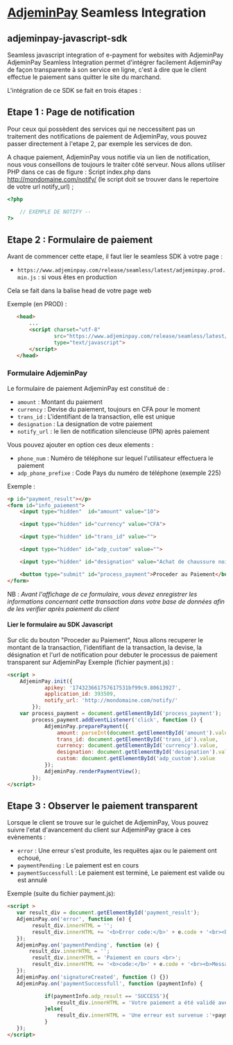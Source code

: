 
# [AdjeminPay](https://www.adjeminpay.com) Seamless Integration

## adjeminpay-javascript-sdk

Seamless javascript integration of e-payment for websites with AdjeminPay
AdjeminPay Seamless Integration permet d'intégrer facilement AdjeminPay de façon transparente à son service en ligne, c'est à dire que le client effectue le paiement sans quitter le site
du marchand.

<!-- ## Compatibilité Application Hybride

AdjeminPay Seamless Integration a été testé et fonctionne sur :

* Cordova
* phoneGap
* Ionic
* jQuery Mobile -->
L'intégration de ce SDK se fait en trois étapes :

## Etape 1 : Page de notification

Pour ceux qui possèdent des services qui ne neccessitent pas un traitement des notifications de paiement de AdjeminPay, vous pouvez passer directement à l'etape 2, par exemple les services de don.

A chaque paiement, AdjeminPay vous notifie via un lien de notification, nous vous conseillons de toujours le traiter côté serveur. Nous allons utiliser PHP dans ce cas de figure :
Script index.php dans <http://mondomaine.com/notify/> (le script doit se trouver dans le repertoire de votre url notify_url) ;

```php
<?php

    // EXEMPLE DE NOTIFY --
?>
```

## Etape 2 : Formulaire de paiement

Avant de commencer cette etape, il faut lier le seamless SDK à votre page :

* `https://www.adjeminpay.com/release/seamless/latest/adjeminpay.prod.min.js`    : si vous êtes en production

Cela se fait dans la balise head de votre page web

Exemple (en PROD) :

```html
   <head>
       ...
       <script charset="utf-8"
               src="https://www.adjeminpay.com/release/seamless/latest/adjeminpay.prod.min.js"
               type="text/javascript">
       </script>
   </head>
```

### Formulaire AdjeminPay

Le formulaire de paiement AdjeminPay est constitué de :

* `amount`      : Montant du paiement
* `currency`    : Devise du paiement, toujours en CFA pour le moment
* `trans_id`    : L'identifiant de la transaction, elle est unique
* `designation` : La designation de votre paiement
* `notify_url`  : le lien de notification silencieuse (IPN) après paiement

Vous pouvez ajouter en option ces deux elements :

* `phone_num`      : Numéro de téléphone sur lequel l'utilisateur effectuera le paiement
* `adp_phone_prefixe`    : Code Pays du numéro de téléphone (exemple 225)

Exemple :

```html
<p id="payment_result"></p>
<form id="info_paiement">
    <input type="hidden"  id="amount" value="10">

    <input type="hidden" id="currency" value="CFA">

    <input type="hidden" id="trans_id" value="">

    <input type="hidden" id="adp_custom" value="">

    <input type="hidden" id="designation" value="Achat de chaussure noir">

    <button type="submit" id="process_payment">Proceder au Paiement</button>
</form>
```

NB : _Avant l'affichage de ce formulaire, vous devez enregistrer les informations concernant cette transaction dans votre base de données afin de les verifier après paiement du client_

#### Lier le formulaire au SDK Javascript

Sur clic du bouton "Proceder au Paiement", Nous allons recuperer le montant de la transaction, l'identifiant de la transaction, la devise, la désignation et l'url de notification pour debuter le processus de paiement transparent sur AdjeminPay
Exemple (fichier payment.js) :

```html
<script >
    AdjeminPay.init({
            apikey: '174323661757617531bf99c9.80613927',
            application_id: 393509,
            notify_url: 'http://mondomaine.com/notify/'
        });
    var process_payment = document.getElementById('process_payment');
        process_payment.addEventListener('click', function () {
            AdjeminPay.preparePayment({
                amount: parseInt(document.getElementById('amount').value),
                trans_id: document.getElementById('trans_id').value,
                currency: document.getElementById('currency').value,
                designation: document.getElementById('designation').value,
                custom: document.getElementById('adp_custom').value
            });
            AdjeminPay.renderPaymentView();
        });
</script>
```

## Etape 3 : Observer  le paiement transparent

Lorsque le client se trouve sur le guichet de AdjeminPay, Vous pouvez suivre l'etat d'avancement du client sur AdjeminPay grace à ces evènements :

* `error`              : Une erreur s'est produite, les requëtes ajax ou le paiement ont echoué,
* `paymentPending`     : Le paiement est en cours
* `paymentSuccessfull` : Le paiement est terminé, Le paiement est valide ou est annulé

Exemple (suite du fichier payment.js):

```html
<script >
   var result_div = document.getElementById('payment_result');
   AdjeminPay.on('error', function (e) {
        result_div.innerHTML = '';
        result_div.innerHTML += '<b>Error code:</b>' + e.code + '<br><b>Message:</b>:' + e.message;
   });
   AdjeminPay.on('paymentPending', function (e) {
       result_div.innerHTML = '';
        result_div.innerHTML = 'Paiement en cours <br>';
        result_div.innerHTML += '<b>code:</b>' + e.code + '<br><b>Message:</b>:' + e.message;
   });
   AdjeminPay.on('signatureCreated', function () {})
   AdjeminPay.on('paymentSuccessfull', function (paymentInfo) {

            if(paymentInfo.adp_result == 'SUCCESS'){
                result_div.innerHTML = 'Votre paiement a été validé avec succès : <br> Montant payé :'+paymentInfo.adp_amount+'<br>';
            }else{
                result_div.innerHTML = 'Une erreur est survenue :'+paymentInfo.adp_error_message;
            }
   });
</script>
```

<!-- ## Compatibilité Navigateurs Web

AdjeminPay Seamless Integration a été testé et fonctionne sur tous les navigateurs modernes y compris :

* Chrome
* Safari
* Firefox
* Opera
* Internet Explorer 8+. -->

<!-- ## Votre Api Key et Site ID -->

<!-- Ces informations sont disponibles dans votre BackOffice AdjeminPay. -->

<!-- ## Exemple Intégration -->

<!-- Vous trouverez un exemple d'intégration complet dans le dossier exemple/html/ -->

